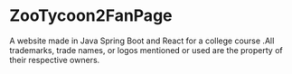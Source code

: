 # ZooTycoon2FanPage
 A website made in Java Spring Boot and React for a college course .All trademarks, trade names, or logos mentioned or used are the property of their respective owners.
